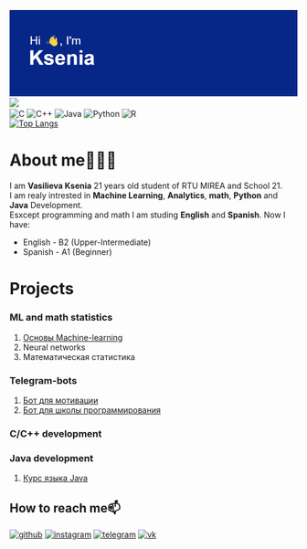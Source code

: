 ![y](header.png?raw=true "Title")
![](https://komarev.com/ghpvc/?username=your-github-VasilievaKA)   
![C](https://img.shields.io/badge/c-%2300599C.svg?style=for-the-badge&logo=c&logoColor=white) ![C++](https://img.shields.io/badge/c++-%2300599C.svg?style=for-the-badge&logo=c%2B%2B&logoColor=white) ![Java](https://img.shields.io/badge/java-%23ED8B00.svg?style=for-the-badge&logo=java&logoColor=white) ![Python](https://img.shields.io/badge/python-3670A0?style=for-the-badge&logo=python&logoColor=ffdd54) ![R](https://img.shields.io/badge/r-%23276DC3.svg?style=for-the-badge&logo=r&logoColor=white)   
[![Top Langs](https://github-readme-stats.vercel.app/api/top-langs/?username=VasilievaKA&layout=donut-vertical&size_weight=0.3&count_weight=0.3)](https://github.com/anuraghazra/github-readme-stats)

# About me🤵🏼‍♀️  
I am __Vasilieva Ksenia__ 21 years old student of RTU MIREA and School 21.   
I am realy intrested in **Machine Learning**, **Analytics**, **math**, **Python** and **Java** Development.           
Esxcept programming and math I am studing **English** and **Spanish**. Now I have: 
* English - B2 (Upper-Intermediate) 
* Spanish - A1 (Beginner)
    
# Projects

### ML and math statistics
1. [Основы Machine-learning](https://github.com/VasilievaKA/ML-course-part1) 
2. Neural networks 
3. Математическая статистика 

### Telegram-bots 
1. [Бот для мотивации](https://github.com/VasilievaKA/Motivashka_bot) 
2. [Бот для школы программирования](https://github.com/VasilievaKA/DZshka-bot-project)

### С/С++ development 


### Java development 
1. [Курс языка Java](https://github.com/VasilievaKA/Java-practice)


## How to reach me📫    
                                             
[<img src='https://cdn.jsdelivr.net/npm/simple-icons@3.0.1/icons/github.svg' alt='github' height='40'>](https://github.com/VasilievaKA)   [<img src='https://cdn.jsdelivr.net/npm/simple-icons@3.0.1/icons/instagram.svg' alt='instagram' height='40'>](https://www.instagram.com/cloudlat)  [<img src='https://cdn.jsdelivr.net/npm/simple-icons@3.0.1/icons/telegram.svg' alt='telegram' height='40'>](https://t.me/cloudlat) [<img src='https://cdn.jsdelivr.net/npm/simple-icons@3.0.1/icons/vk.svg' alt='vk' height='40'>](https://vk.com/vksushaa)

        
